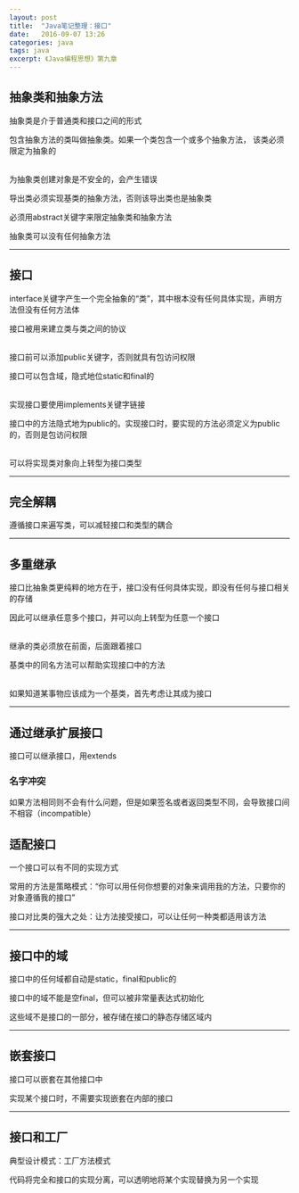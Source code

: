 ```yaml
---
layout: post
title:  "Java笔记整理：接口"
date:   2016-09-07 13:26
categories: java
tags: java
excerpt: 《Java编程思想》第九章
---
```








## 抽象类和抽象方法

抽象类是介于普通类和接口之间的形式

包含抽象方法的类叫做抽象类。如果一个类包含一个或多个抽象方法， 该类必须限定为抽象的

<br />
为抽象类创建对象是不安全的，会产生错误

导出类必须实现基类的抽象方法，否则该导出类也是抽象类

必须用abstract关键字来限定抽象类和抽象方法

抽象类可以没有任何抽象方法


----------
	
## 接口

interface关键字产生一个完全抽象的“类”，其中根本没有任何具体实现，声明方法但没有任何方法体

接口被用来建立类与类之间的协议

<br/>	
接口前可以添加public关键字，否则就具有包访问权限

接口可以包含域，隐式地位static和final的

<br/>	
实现接口要使用implements关键字链接

接口中的方法隐式地为public的。实现接口时，要实现的方法必须定义为public的，否则是包访问权限

<br/>	
可以将实现类对象向上转型为接口类型


----------
	
## 完全解耦

遵循接口来遍写类，可以减轻接口和类型的耦合


----------
	
## 多重继承
接口比抽象类更纯粹的地方在于，接口没有任何具体实现，即没有任何与接口相关的存储

因此可以继承任意多个接口，并可以向上转型为任意一个接口

<br/>
继承的类必须放在前面，后面跟着接口

基类中的同名方法可以帮助实现接口中的方法

<br/>
如果知道某事物应该成为一个基类，首先考虑让其成为接口


----------
	
## 通过继承扩展接口
接口可以继承接口，用extends

### 名字冲突
如果方法相同则不会有什么问题，但是如果签名或者返回类型不同，会导致接口间不相容（incompatible）

## 适配接口
一个接口可以有不同的实现方式

常用的方法是策略模式：“你可以用任何你想要的对象来调用我的方法，只要你的对象遵循我的接口”

接口对比类的强大之处：让方法接受接口，可以让任何一种类都适用该方法


----------
	
## 接口中的域
接口中的任何域都自动是static，final和public的

接口中的域不能是空final，但可以被非常量表达式初始化

这些域不是接口的一部分，被存储在接口的静态存储区域内


----------
	
## 嵌套接口
接口可以嵌套在其他接口中

实现某个接口时，不需要实现嵌套在内部的接口


----------

## 接口和工厂
典型设计模式：工厂方法模式

代码将完全和接口的实现分离，可以透明地将某个实现替换为另一个实现

